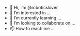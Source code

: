 - 👋 Hi, I’m @roboticslover
- 👀 I’m interested in ...
- 🌱 I’m currently learning ...
- 💞️ I’m looking to collaborate on ...
- 📫 How to reach me ...

<!---
roboticslover/roboticslover is a ✨ special ✨ repository because its `README.md` (this file) appears on your GitHub profile.
You can click the Preview link to take a look at your changes.
--->
